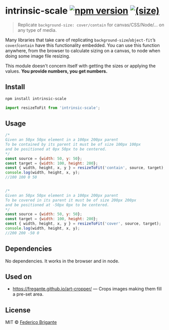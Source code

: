 # intrinsic-scale [![npm version](https://img.shields.io/npm/v/intrinsic-scale.svg)][link-npm] [![(size)][badge-gzip]](#no-link)

[badge-gzip]: https://img.shields.io/bundlephobia/minzip/intrinsic-scale.svg?label=gzipped
[link-npm]: https://www.npmjs.com/package/intrinsic-scale

> Replicate `background-size: cover/contain` for canvas/CSS/Node/… on any type of media.

Many libraries that take care of replicating `background-size`/`object-fit`’s `cover`/`contain` have this functionality embedded. You can use this function anywhere, from the browser to calculate sizing on a canvas, to node when doing some image file resizing.

This module doesn't concern itself with getting the sizes or applying the values. **You provide numbers, you get numbers.**

## Install

```sh
npm install intrinsic-scale
```

```js
import resizeToFit from 'intrinsic-scale';
```

## Usage

```js
/*
Given an 50px 50px element in a 100px 200px parent
To be contained by its parent it must be of size 100px 100px
and be positioned at 0px 50px to be centered.
*/
const source = {width: 50, y: 50};
const target = {width: 100, height: 200};
const { width, height, x, y } = resizeToFit('contain', source, target);
console.log(width, height, x, y);
//100 100 0 50


/*
Given an 50px 50px element in a 100px 200px parent
To be covered in its parent it must be of size 200px 200px
and be positioned at -50px 0px to be centered.
*/
const source = {width: 50, y: 50};
const target = {width: 100, height: 200};
const { width, height, x, y } = resizeToFit('cover', source, target);
console.log(width, height, x, y);
//200 200 -50 0
```

## Dependencies

No dependencies. It works in the browser and in node.

## Used on

* https://fregante.github.io/art-cropper/ — Crops images making them fill a pre-set area.

## License

MIT © [Federico Brigante](https://fregante.com)
